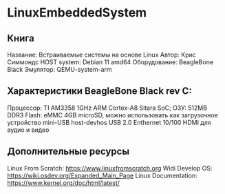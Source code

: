 # LinuxEmbeddedSystem

## Книга
   Название: Встраиваемые системы на основе Linux
   Автор: Крис Симмондс
   HOST system: Debian 11 amd64
   Оборудование: BeagleBone Black
   Эмулятор: QEMU-system-arm

## Характеристики BeagleBone Black rev C:
   Процессор: TI AM3358 1GHz ARM Cortex-A8 Sitara SoC;
   ОЗУ: 512MB DDR3
   Flash: eMMC 4GB
   microSD, можно использовать как загрузочное устройство
   mini-USB host-devhos
   USB 2.0
   Enthernet 10/100
   HDMI для аудио и видео

## Дополнительные ресурсы
   Linux From Scratch: https://www.linuxfromscratch.org
   Widi Develop OS: https://wiki.osdev.org/Expanded_Main_Page
   Linux Documentation: https://www.kernel.org/doc/html/latest/
